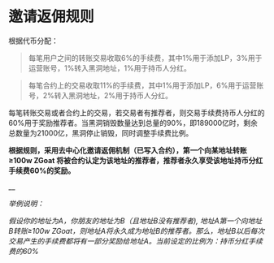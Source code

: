 # 邀请返佣规则

根据代币分配：

> 每笔用户之间的转账交易收取6%的手续费，其中1%用于添加LP，3%用于运营账号，1%转入黑洞地址，1%用于持币人分红。

> 每笔合约上的交易收取11%的手续费，其中1%用于添加LP，6%用于运营账号，2%转入黑洞地址，2%用于持币人分红。

每笔转账交易或者合约上的交易，若交易者有推荐者，则交易手续费持币人分红的60%用于奖励推荐者。当黑洞销毁数量达到总量的90%，即189000亿时，剩余总数量为21000亿，黑洞停止销毁，同时调整手续费比例。

**根据规则，采用去中心化邀请返佣机制（已写入合约），第一个向某地址转账≥100w ZGoat 将被合约认定为该地址的推荐者，推荐者永久享受该地址持币分红手续费60%的奖励。**

\_\_

_举例说明：_

_假设你的地址为A，你朋友的地址为B（且地址B没有推荐者\), 地址A第一个向地址B转账≥100w ZGoat，则地址A将永久成为地址B的推荐者。那么，地址B以后每次交易产生的手续费都将有一部分奖励给地址A。当前设定的比例为：持币分红手续费的60%_

